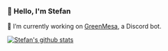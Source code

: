 ### 👋 Hello, I'm Stefan

🔭 I’m currently working on [GreenMesa](https://github.com/enigmadigm/greenmesa), a Discord bot.


[![Stefan's github stats](https://github-readme-stats.vercel.app/api?username=GalaxySH&show_icons=true&include_all_commits=false&theme=radical&hide_title=false&count_private=true)](https://github.com/GalaxySH)

<!--
**GalaxySH/GalaxySH** is a ✨ _special_ ✨ repository because its `README.md` (this file) appears on your GitHub profile.

Here are some ideas to get you started:

- 🔭 I’m currently working on ...
- 🌱 I’m currently learning ...
- 👯 I’m looking to collaborate on ...
- 🤔 I’m looking for help with ...
- 💬 Ask me about ...
- 📫 How to reach me: ...
- 😄 Pronouns: ...
- ⚡ Fun fact: ...
-->
